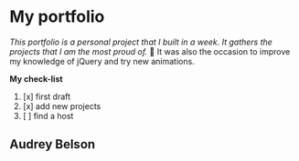 # My portfolio

*This portfolio is a personal project that I built in a week. It gathers the projects that I am the most proud of.* :muscle:
It was also the occasion to improve my knowledge of jQuery and try new animations.

**My check-list**

1. [x] first draft
2. [x] add new projects
3. [ ] find a host

## Audrey Belson
